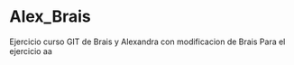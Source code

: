 # Alex_Brais
Ejercicio curso GIT de Brais y Alexandra con modificacion de Brais
Para el ejercicio
aa

